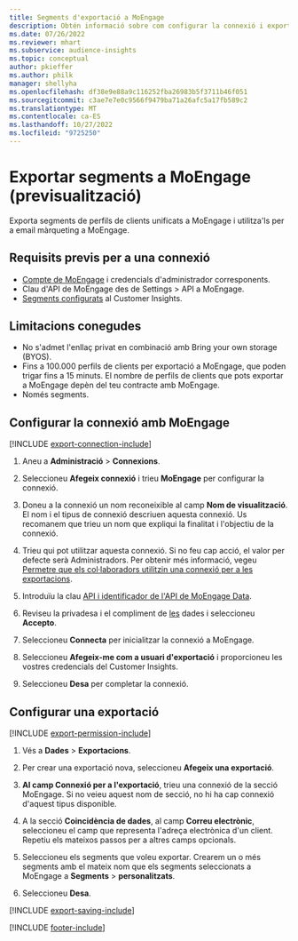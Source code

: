 ```yaml
---
title: Segments d'exportació a MoEngage
description: Obtén informació sobre com configurar la connexió i exportar a MoEngage.
ms.date: 07/26/2022
ms.reviewer: mhart
ms.subservice: audience-insights
ms.topic: conceptual
author: pkieffer
ms.author: philk
manager: shellyha
ms.openlocfilehash: df38e9e88a9c116252fba26983b5f3711b46f051
ms.sourcegitcommit: c3ae7e7e0c9566f9479ba71a26afc5a17fb589c2
ms.translationtype: MT
ms.contentlocale: ca-ES
ms.lasthandoff: 10/27/2022
ms.locfileid: "9725250"
---
```

# <a name="export-segments-to-moengage-preview"></a>Exportar segments a MoEngage (previsualització)

Exporta segments de perfils de clients unificats a MoEngage i utilitza'ls per a email màrqueting a MoEngage.

## <a name="prerequisites-for-a-connection"></a>Requisits previs per a una connexió

- [Compte de MoEngage](https://www.moengage.com/) i credencials d'administrador corresponents.
- Clau d'API de MoEngage des de Settings > API a MoEngage.
- [Segments configurats](segments.md) al Customer Insights.

## <a name="known-limitations"></a>Limitacions conegudes

- No s'admet l'enllaç privat en combinació amb Bring your own storage (BYOS).
- Fins a 100.000 perfils de clients per exportació a MoEngage, que poden trigar fins a 15 minuts. El nombre de perfils de clients que pots exportar a MoEngage depèn del teu contracte amb MoEngage.
- Només segments.

## <a name="set-up-connection-to-moengage"></a>Configurar la connexió amb MoEngage

[!INCLUDE [export-connection-include](includes/export-connection-admn.md)]

1. Aneu a **Administració** > **Connexions**.

1. Seleccioneu **Afegeix connexió** i trieu **MoEngage** per configurar la connexió.

1. Doneu a la connexió un nom reconeixible al camp **Nom de visualització**. El nom i el tipus de connexió descriuen aquesta connexió. Us recomanem que trieu un nom que expliqui la finalitat i l'objectiu de la connexió.

1. Trieu qui pot utilitzar aquesta connexió. Si no feu cap acció, el valor per defecte serà Administradors. Per obtenir més informació, vegeu [Permetre que els col·laboradors utilitzin una connexió per a les exportacions](connections.md#allow-contributors-to-use-a-connection-for-exports).

1. Introduïu la clau [API i identificador de l'API de MoEngage Data](https://developers.moengage.com/hc/articles/4404674776724-Overview#:~:text=Navigate%20to%20Settings%20%3E%20APIs%20%3E%20DATA,ID%20Password%20%2D%20DATA%20API%20KEY).

1. Reviseu la privadesa i el compliment de [les](connections.md#data-privacy-and-compliance) dades i seleccioneu **Accepto**.

1. Seleccioneu **Connecta** per inicialitzar la connexió a MoEngage.

1. Seleccioneu **Afegeix-me com a usuari d'exportació** i proporcioneu les vostres credencials del Customer Insights.

1. Seleccioneu **Desa** per completar la connexió.

## <a name="configure-an-export"></a>Configurar una exportació

[!INCLUDE [export-permission-include](includes/export-permission.md)]

1. Vés a **Dades** > **Exportacions**.

1. Per crear una exportació nova, seleccioneu **Afegeix una exportació**.

1. **Al camp Connexió per a l'exportació**, trieu una connexió de la secció MoEngage. Si no veieu aquest nom de secció, no hi ha cap connexió d'aquest tipus disponible.

1. A la secció **Coincidència de dades**, al camp **Correu electrònic**, seleccioneu el camp que representa l'adreça electrònica d'un client. Repetiu els mateixos passos per a altres camps opcionals.

1. Seleccioneu els segments que voleu exportar. Crearem un o més segments amb el mateix nom que els segments seleccionats a MoEngage a **Segments** > **personalitzats**.

1. Seleccioneu **Desa**.

[!INCLUDE [export-saving-include](includes/export-saving.md)]

[!INCLUDE [footer-include](includes/footer-banner.md)]
